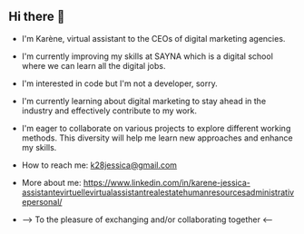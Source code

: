 ## Hi there 👋

- I'm Karène, virtual assistant to the CEOs of digital marketing agencies.
- I'm currently improving my skills at SAYNA which is a digital school where we can learn all the digital jobs.
- I'm interested in code but I'm not a developer, sorry.
- I'm currently learning about digital marketing to stay ahead in the industry and effectively contribute to my work.
- I'm eager to collaborate on various projects to explore different working methods. This diversity will help me learn new approaches and enhance my skills.
- How to reach me: k28jessica@gmail.com

- More about me: https://www.linkedin.com/in/karene-jessica-assistantevirtuellevirtualassistantrealestatehumanresourcesadministrativepersonal/

-   --> To the pleasure of exchanging and/or collaborating together <--
